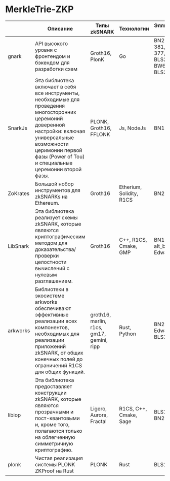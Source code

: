 # MerkleTrie-ZKP


|          | Описание                                                                                                                                                                                                                              | Типы zkSNARK                              | Технологии               | Эллиптическая кривая                                                |
| -------- | ------------------------------------------------------------------------------------------------------------------------------------------------------------------------------------------------------------------------------------- | ----------------------------------------- | ------------------------ | ------------------------------------------------------------------- |
| gnark    | API высокого уровня с фронтендом и бэкендом для разработки схем                                                                                                                                                                       | Groth16, PlonK                            | Go                       | BN254, BLS12-381, BLS12-377, BW6-761, BLS24-315, BW6-633, BLS24-317 |
| SnarkJs  | Эта библиотека включает в себя все инструменты, необходимые для проведения многосторонних церемоний доверенной настройки: включая универсальные возможности церимонии первой фазы (Power of Tou) и специальные церемонии второй фазы. | PLONK, Groth16, FFLONK                    | Js, NodeJs               | BN128                                                               |
| ZoKrates | Большой нобор инструментов для zkSNARKs на Ethereum.                                                                                                                                                                                  | Groth16                                   | Etherium, Solidity, R1CS | BN254                                                               |
| LibSnark | Эта библиотека реализует схемы zkSNARK, которые являются криптографическим методом для доказательства/проверки целостности вычислений с нулевым разглашением.                                                                         | Groth16                                   | C++, R1CS, Cmake, GMP    | BN128, alt_bn128, Edwards25519                                      |
| arkworks | Библиотеки в экосистеме arkworks обеспечивают эффективные реализации всех компонентов, необходимых для реализации приложений zkSNARK, от общих конечных полей до ограничений R1CS для общих функций.                                  | groth16, marlin, r1cs, gm17, gemini, ripp | Rust, Python             | BN256, Edwards25519,  BLS12-381                                     |
| libiop   | Эта библиотека предоставляет конструкции zkSNARK, которые являются прозрачными и пост-квантовыми и, кроме того, полагаются только на облегченную симметричную криптографию.                                                           | Ligero, Aurora, Fractal                   | R1CS, С++, Cmake, Sage   | BLS12-381, BN256                                                    |
| plonk    | Чистая реализация системы PLONK ZKProof на Rust                                                                                                                                                                                       | PLONK                                     | Rust                     | BLS12-381                                                           |

